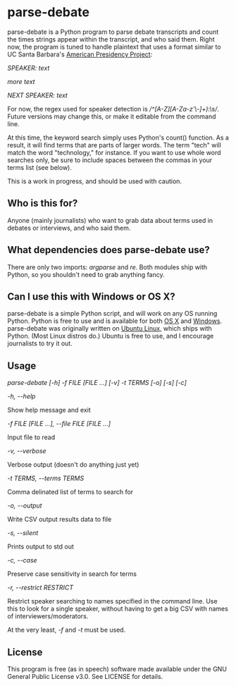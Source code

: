# parse-debate
parse-debate is a Python program to parse debate transcripts and count the times strings appear within the transcript, and who said them.
Right now, the program is tuned to handle plaintext that uses a format similar to UC Santa Barbara's [American Presidency Project](http://www.presidency.ucsb.edu/debates.php):

*SPEAKER: text*

*more text*

*NEXT SPEAKER: text*

For now, the regex used for speaker detection is */^\[A-Z\]\[A-Za-z'\\-\]+):\s/*. Future versions may change this, or make it editable from the command line.

At this time, the keyword search simply uses Python's count() function. As a result, it will find terms that are parts of larger words. The term "tech" will match the word "technology," for instance. If you want to use whole word searches only, be sure to include spaces between the commas in your terms list (see below).

This is a work in progress, and should be used with caution. 

## Who is this for?
Anyone (mainly journalists) who want to grab data about terms used in debates or interviews, and who said them.

## What dependencies does parse-debate use?
There are only two imports: *argparse* and *re*. Both modules ship with Python, so you shouldn't need to grab anything fancy.

## Can I use this with Windows or OS X?
parse-debate is a simple Python script, and will work on any OS running Python. Python is free to use and is available for both [OS X](https://www.python.org/downloads/mac-osx) and [Windows](https://www.python.org/downloads/windows/). parse-debate was originally written on [Ubuntu Linux](http://www.ubuntu.com/), which ships with Python. (Most Linux distros do.) Ubuntu is free to use, and I encourage journalists to try it out.

## Usage
*parse-debate \[-h\] -f FILE \[FILE ...\] \[-v\] -t TERMS \[-o\] \[-s\] \[-c\]*

*-h, --help*

Show help message and exit


*-f FILE \[FILE ...\], --file FILE \[FILE ...\]*

Input file to read

  
*-v, --verbose*

Verbose output (doesn't do anything just yet)


*-t TERMS, --terms TERMS*

Comma delinated list of terms to search for


*-o, --output*

Write CSV output results data to file


*-s, --silent*

Prints output to std out


*-c, --case*

Preserve case sensitivity in search for terms


*-r, --restrict RESTRICT*

Restrict speaker searching to names specified in the command line. Use this to look for a single speaker, without having to get a big CSV with names of interviewers/moderators.


At the very least, *-f* and *-t* must be used.

## License
This program is free (as in speech) software made available under the GNU General Public License v3.0. See LICENSE for details.

